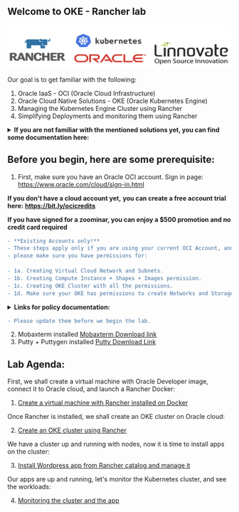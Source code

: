 ## Welcome to OKE - Rancher lab ##

<img src="https://github.com/deton57/oke-labs/blob/master/oke-rancher/oracle-k8s-rancher-linnovate.png" width="1024"/>


Our goal is to get familiar with the following: 
1. Oracle IaaS - OCI (Oracle Cloud Infrastructure)
2. Oracle Cloud Native Solutions - OKE (Oracle Kubernetes Engine) 
3. Managing the Kubernetes Engine Cluster using Rancher
4. Simplifying Deployments and monitoring them using Rancher 

<details><summary><b>If you are not familiar with the mentioned solutions yet, you can find some documentation here:</b></summary>
<p>
  
Oracle IaaS - OCI: https://docs.cloud.oracle.com/en-us/iaas/Content/home.htm

Oracle OKE - https://docs.cloud.oracle.com/en-us/iaas/Content/ContEng/Concepts/contengoverview.htm

Rancher - https://rancher.com/docs/

</p></details>

## Before you begin, here are some prerequisite: ##


1. First, make sure you have an Oracle OCI account.
Sign in page: https://www.oracle.com/cloud/sign-in.html

**If you don't have a cloud account yet,**
**you can create a free account trial here:** 
**https://bit.ly/ocicredits**

**If you have signed for a zoominar,
you can enjoy a $500 promotion and no credit card required** 

```diff 
- **Existing Accounts only!** 
- These steps apply only if you are using your current OCI Account, and you are not under root compartment
- please make sure you have permissions for:

- 1a. Creating Virtual Cloud Network and Subnets.
- 1b. Creating Compute Instance + Shapes + Images permission.
- 1c. Creating OKE Cluster with all the permissions.
- 1d. Make sure your OKE has permissions to create Networks and Storage.
```
<details><summary><b>Links for policy documentation:</b></summary>
<p>
  
  [Link for Common policies](https://docs.cloud.oracle.com/en-us/iaas/Content/Identity/Concepts/commonpolicies.htm)
  
  [Link for OKE Policies](https://docs.cloud.oracle.com/en-us/iaas/Content/ContEng/Concepts/contengpolicyconfig.htm)
</p></details>

```diff
- Please update them before we begin the lab.
```

2. Mobaxterm installed 
    [Mobaxterm Download link](https://mobaxterm.mobatek.net/download.html)
3. Putty + Puttygen installed 
    [Putty Download Link](https://www.chiark.greenend.org.uk/~sgtatham/putty/latest.html)




## Lab Agenda: ## 

First, we shall create a virtual machine with Oracle Developer image,
connect it to Oracle cloud, and launch a Rancher Docker:

1. [Create a virtual machine with Rancher installed on Docker](vm.md) 

Once Rancher is installed, 
we shall create an OKE cluster on Oracle cloud:

2. [Create an OKE cluster using Rancher](cluster.md)

We have a cluster up and running with nodes, 
now it is time to install apps on the cluster:

3. [Install Wordpress app from Rancher catalog and manage it](wp.md)

Our apps are up and running, 
let's monitor the Kubernetes cluster, and see the workloads:

4. [Monitoring the cluster and the app](mon.md)

